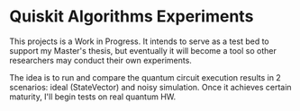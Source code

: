 # Quiskit Algorithms Experiments

This projects is a Work in Progress. It intends to serve as a test bed to support my Master's thesis, but eventually it will become a tool so other researchers may conduct their own experiments.

The idea is to run and compare the quantum circuit execution results in 2 scenarios: ideal (StateVector) and noisy simulation. Once it achieves certain maturity, I'll begin tests on real quantum HW.
